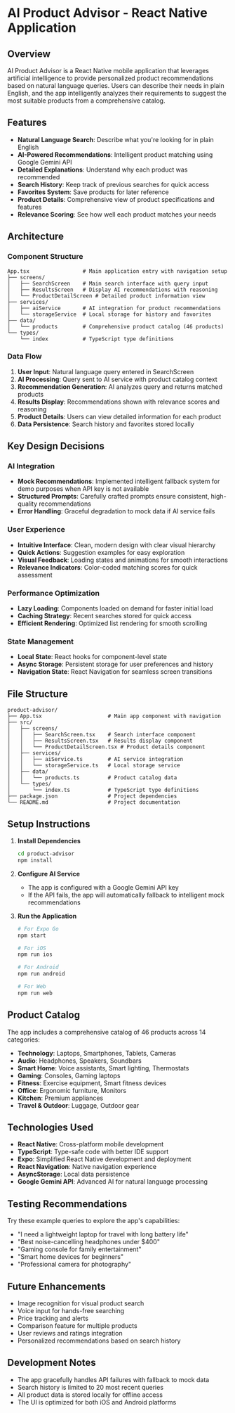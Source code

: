 # AI Product Advisor - React Native Application

## Overview

AI Product Advisor is a React Native mobile application that leverages artificial intelligence to provide personalized product recommendations based on natural language queries. Users can describe their needs in plain English, and the app intelligently analyzes their requirements to suggest the most suitable products from a comprehensive catalog.

## Features

- **Natural Language Search**: Describe what you're looking for in plain English
- **AI-Powered Recommendations**: Intelligent product matching using Google Gemini API
- **Detailed Explanations**: Understand why each product was recommended
- **Search History**: Keep track of previous searches for quick access
- **Favorites System**: Save products for later reference
- **Product Details**: Comprehensive view of product specifications and features
- **Relevance Scoring**: See how well each product matches your needs

## Architecture

### Component Structure

```
App.tsx                 # Main application entry with navigation setup
├── screens/
│   ├── SearchScreen    # Main search interface with query input
│   ├── ResultsScreen   # Display AI recommendations with reasoning
│   └── ProductDetailScreen # Detailed product information view
├── services/
│   ├── aiService       # AI integration for product recommendations
│   └── storageService  # Local storage for history and favorites
├── data/
│   └── products        # Comprehensive product catalog (46 products)
└── types/
    └── index           # TypeScript type definitions
```

### Data Flow

1. **User Input**: Natural language query entered in SearchScreen
2. **AI Processing**: Query sent to AI service with product catalog context
3. **Recommendation Generation**: AI analyzes query and returns matched products
4. **Results Display**: Recommendations shown with relevance scores and reasoning
5. **Product Details**: Users can view detailed information for each product
6. **Data Persistence**: Search history and favorites stored locally

## Key Design Decisions

### AI Integration
- **Mock Recommendations**: Implemented intelligent fallback system for demo purposes when API key is not available
- **Structured Prompts**: Carefully crafted prompts ensure consistent, high-quality recommendations
- **Error Handling**: Graceful degradation to mock data if AI service fails

### User Experience
- **Intuitive Interface**: Clean, modern design with clear visual hierarchy
- **Quick Actions**: Suggestion examples for easy exploration
- **Visual Feedback**: Loading states and animations for smooth interactions
- **Relevance Indicators**: Color-coded matching scores for quick assessment

### Performance Optimization
- **Lazy Loading**: Components loaded on demand for faster initial load
- **Caching Strategy**: Recent searches stored for quick access
- **Efficient Rendering**: Optimized list rendering for smooth scrolling

### State Management
- **Local State**: React hooks for component-level state
- **Async Storage**: Persistent storage for user preferences and history
- **Navigation State**: React Navigation for seamless screen transitions

## File Structure

```
product-advisor/
├── App.tsx                     # Main app component with navigation
├── src/
│   ├── screens/
│   │   ├── SearchScreen.tsx    # Search interface component
│   │   ├── ResultsScreen.tsx   # Results display component
│   │   └── ProductDetailScreen.tsx # Product details component
│   ├── services/
│   │   ├── aiService.ts        # AI service integration
│   │   └── storageService.ts   # Local storage service
│   ├── data/
│   │   └── products.ts         # Product catalog data
│   └── types/
│       └── index.ts            # TypeScript type definitions
├── package.json                # Project dependencies
└── README.md                   # Project documentation
```

## Setup Instructions

1. **Install Dependencies**
   ```bash
   cd product-advisor
   npm install
   ```

2. **Configure AI Service**
   - The app is configured with a Google Gemini API key
   - If the API fails, the app will automatically fallback to intelligent mock recommendations

3. **Run the Application**
   ```bash
   # For Expo Go
   npm start
   
   # For iOS
   npm run ios
   
   # For Android
   npm run android
   
   # For Web
   npm run web
   ```

## Product Catalog

The app includes a comprehensive catalog of 46 products across 14 categories:
- **Technology**: Laptops, Smartphones, Tablets, Cameras
- **Audio**: Headphones, Speakers, Soundbars
- **Smart Home**: Voice assistants, Smart lighting, Thermostats
- **Gaming**: Consoles, Gaming laptops
- **Fitness**: Exercise equipment, Smart fitness devices
- **Office**: Ergonomic furniture, Monitors
- **Kitchen**: Premium appliances
- **Travel & Outdoor**: Luggage, Outdoor gear

## Technologies Used

- **React Native**: Cross-platform mobile development
- **TypeScript**: Type-safe code with better IDE support
- **Expo**: Simplified React Native development and deployment
- **React Navigation**: Native navigation experience
- **AsyncStorage**: Local data persistence
- **Google Gemini API**: Advanced AI for natural language processing

## Testing Recommendations

Try these example queries to explore the app's capabilities:
- "I need a lightweight laptop for travel with long battery life"
- "Best noise-cancelling headphones under $400"
- "Gaming console for family entertainment"
- "Smart home devices for beginners"
- "Professional camera for photography"

## Future Enhancements

- Image recognition for visual product search
- Voice input for hands-free searching
- Price tracking and alerts
- Comparison feature for multiple products
- User reviews and ratings integration
- Personalized recommendations based on search history

## Development Notes

- The app gracefully handles API failures with fallback to mock data
- Search history is limited to 20 most recent queries
- All product data is stored locally for offline access
- The UI is optimized for both iOS and Android platforms